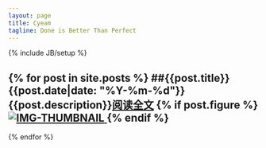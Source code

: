 ```yaml
---
layout: page
title: Cyeam
tagline: Done is Better Than Perfect
---
```

{% include JB/setup %}

{% for post in site.posts %}
##{{post.title}}
{{post.date|date: "%Y-%m-%d"}}   
{{post.description}}[阅读全文]({{post.url}})
{% if post.figure %}
<a href="{{post.url}}">
    <img src="{{post.figure}}" alt="IMG-THUMBNAIL" />
</a>
{% endif %}
<br>
---
{% endfor %}